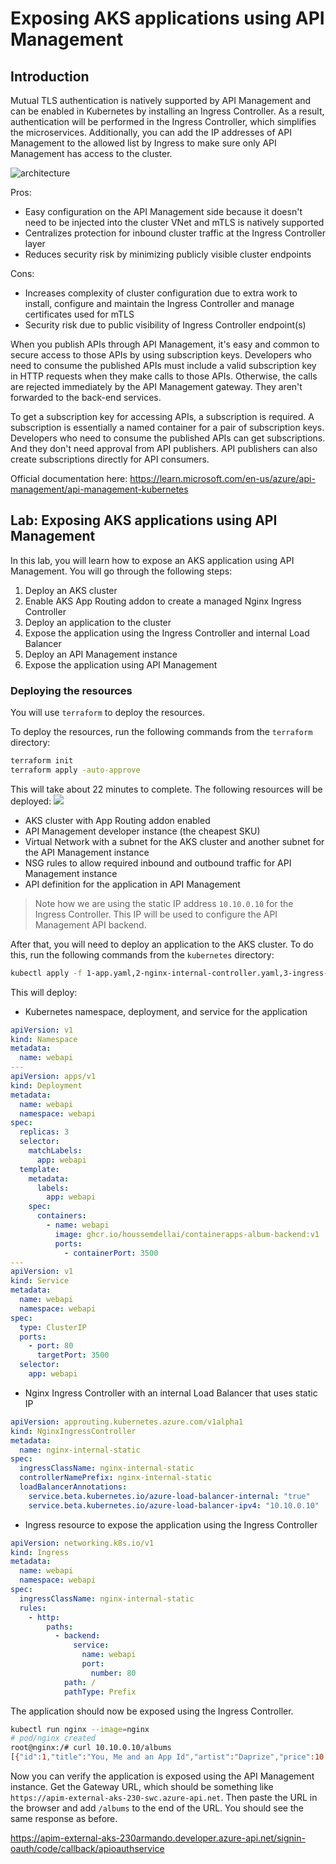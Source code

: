 # Exposing AKS applications using API Management

## Introduction

Mutual TLS authentication is natively supported by API Management and can be enabled in Kubernetes by installing an Ingress Controller. As a result, authentication will be performed in the Ingress Controller, which simplifies the microservices. Additionally, you can add the IP addresses of API Management to the allowed list by Ingress to make sure only API Management has access to the cluster.

![architecture](images/architecture.png)

Pros:

- Easy configuration on the API Management side because it doesn't need to be injected into the cluster VNet and mTLS is natively supported
- Centralizes protection for inbound cluster traffic at the Ingress Controller layer
- Reduces security risk by minimizing publicly visible cluster endpoints

Cons:

- Increases complexity of cluster configuration due to extra work to install, configure and maintain the Ingress Controller and manage certificates used for mTLS
- Security risk due to public visibility of Ingress Controller endpoint(s)

When you publish APIs through API Management, it's easy and common to secure access to those APIs by using subscription keys. Developers who need to consume the published APIs must include a valid subscription key in HTTP requests when they make calls to those APIs. Otherwise, the calls are rejected immediately by the API Management gateway. They aren't forwarded to the back-end services.

To get a subscription key for accessing APIs, a subscription is required. A subscription is essentially a named container for a pair of subscription keys. Developers who need to consume the published APIs can get subscriptions. And they don't need approval from API publishers. API publishers can also create subscriptions directly for API consumers.

Official documentation here: <https://learn.microsoft.com/en-us/azure/api-management/api-management-kubernetes>

## Lab: Exposing AKS applications using API Management

In this lab, you will learn how to expose an AKS application using API Management. You will go through the following steps:

1. Deploy an AKS cluster
2. Enable AKS App Routing addon to create a managed Nginx Ingress Controller
3. Deploy an application to the cluster
4. Expose the application using the Ingress Controller and internal Load Balancer
5. Deploy an API Management instance
6. Expose the application using API Management

### Deploying the resources

You will use `terraform` to deploy the resources.

To deploy the resources, run the following commands from the `terraform` directory:

```sh
terraform init
terraform apply -auto-approve
```

This will take about 22 minutes to complete.
The following resources will be deployed: ![](images/resources.png)

- AKS cluster with App Routing addon enabled
- API Management developer instance (the cheapest SKU)
- Virtual Network with a subnet for the AKS cluster and another subnet for the API Management instance
- NSG rules to allow required inbound and outbound traffic for API Management instance
- API definition for the application in API Management

> Note how we are using the static IP address `10.10.0.10` for the Ingress Controller. This IP will be used to configure the API Management API backend.

After that, you will need to deploy an application to the AKS cluster. To do this, run the following commands from the `kubernetes` directory:

```sh
kubectl apply -f 1-app.yaml,2-nginx-internal-controller.yaml,3-ingress-internal.yaml
```

This will deploy:

- Kubernetes namespace, deployment, and service for the application

```yaml
apiVersion: v1
kind: Namespace
metadata:
  name: webapi
---
apiVersion: apps/v1
kind: Deployment
metadata:
  name: webapi
  namespace: webapi
spec:
  replicas: 3
  selector:
    matchLabels:
      app: webapi
  template:
    metadata:
      labels:
        app: webapi
    spec:
      containers:
        - name: webapi
          image: ghcr.io/houssemdellai/containerapps-album-backend:v1
          ports:
            - containerPort: 3500
---
apiVersion: v1
kind: Service
metadata:
  name: webapi
  namespace: webapi
spec:
  type: ClusterIP
  ports:
    - port: 80
      targetPort: 3500
  selector:
    app: webapi
```

- Nginx Ingress Controller with an internal Load Balancer that uses static IP

```yaml
apiVersion: approuting.kubernetes.azure.com/v1alpha1
kind: NginxIngressController
metadata:
  name: nginx-internal-static
spec:
  ingressClassName: nginx-internal-static
  controllerNamePrefix: nginx-internal-static
  loadBalancerAnnotations:
    service.beta.kubernetes.io/azure-load-balancer-internal: "true"
    service.beta.kubernetes.io/azure-load-balancer-ipv4: "10.10.0.10"
```

- Ingress resource to expose the application using the Ingress Controller

```yaml
apiVersion: networking.k8s.io/v1
kind: Ingress
metadata:
  name: webapi
  namespace: webapi
spec:
  ingressClassName: nginx-internal-static
  rules:
    - http:
        paths:
          - backend:
              service:
                name: webapi
                port:
                  number: 80
            path: /
            pathType: Prefix
```

The application should now be exposed using the Ingress Controller.

```sh
kubectl run nginx --image=nginx
# pod/nginx created
root@nginx:/# curl 10.10.0.10/albums
[{"id":1,"title":"You, Me and an App Id","artist":"Daprize","price":10.99,"image_url":"https://aka.ms/albums-daprlogo"},{"id":2,"title":"Seven Revision Army","artist":"The Blue-Green Stripes","price":13.99,"image_url":"https://aka.ms/albums-containerappslogo"},{"id":3,"title":"Scale It Up","artist":"KEDA Club","price":13.99,"image_url":"https://aka.ms/albums-kedalogo"},{"id":4,"title":"Lost in Translation","artist":"MegaDNS","price":12.99,"image_url":"https://aka.ms/albums-envoylogo"},{"id":5,"title":"Lock Down Your Love","artist":"V is for VNET","price":12.99,"image_url":"https://aka.ms/albums-vnetlogo"},{"id":6,"title":"Sweet Container O' Mine","artist":"Guns N Probeses","price":14.99,"image_url":"https://aka.ms/albums-containerappslogo"}]
```

Now you can verify the application is exposed using the API Management instance.
Get the Gateway URL, which should be something like `https://apim-external-aks-230-swc.azure-api.net`.
Then paste the URL in the browser and add `/albums` to the end of the URL. You should see the same response as before.

<https://apim-external-aks-230armando.developer.azure-api.net/signin-oauth/code/callback/apioauthservice>
